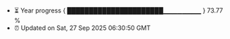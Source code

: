 - ⏳ Year progress { ██████████████████████▁▁▁▁▁▁▁▁ } 73.77 %
- ⏰ Updated on Sat, 27 Sep 2025 06:30:50 GMT

